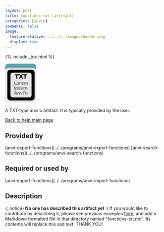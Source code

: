 ```yaml
---
layout: post
title: functions-txt [artifact]
categories: [anvio]
comments: false
image:
  featurerelative: ../../../images/header.png
  display: true
---
```



{% include _toc.html %}


<img src="../../images/icons/TXT.png" alt="TXT" style="width:100px; border:none" />

A TXT-type anvi'o artifact. It is typically provided by the user.

[Back to help main page](../../)

## Provided by


<p style="text-align: left" markdown="1"><span class="artifact-p">[anvi-export-functions](../../programs/anvi-export-functions)</span> <span class="artifact-p">[anvi-search-functions](../../programs/anvi-search-functions)</span></p>


## Required or used by

<p style="text-align: left" markdown="1"><span class="artifact-r">[anvi-import-functions](../../programs/anvi-import-functions)</span></p>

## Description

{:.notice}
**No one has described this artifact yet** :/ If you would like to contribute by describing it, please see previous examples [here](https://github.com/merenlab/anvio/tree/master/anvio/docs/artifacts), and add a Markdown formatted file in that directory named "functions-txt.md". Its contents will replace this sad text. THANK YOU!

